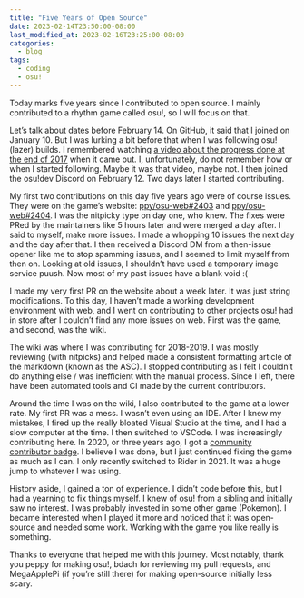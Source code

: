 ```yaml
---
title: "Five Years of Open Source"
date: 2023-02-14T23:50:00-08:00
last_modified_at: 2023-02-16T23:25:00-08:00
categories:
  - blog
tags:
  - coding
  - osu!
---
```


Today marks five years since I contributed to open source. I mainly contributed to a rhythm game called osu!, so I will focus on that.

Let’s talk about dates before February 14. On GitHub, it said that I joined on January 10. But I was lurking a bit before that when I was following osu!(lazer) builds. I remembered watching [a video about the progress done at the end of 2017](https://www.youtube.com/watch?v=5x7VnC1R0Do) when it came out. I, unfortunately, do not remember how or when I started following. Maybe it was that video, maybe not. I then joined the osu!dev Discord on February 12. Two days later I started contributing.

My first two contributions on this day five years ago were of course issues. They were on the game’s website: [ppy/osu-web#2403](https://github.com/ppy/osu-web/issues/2403) and [ppy/osu-web#2404](https://github.com/ppy/osu-web/issues/2404). I was the nitpicky type on day one, who knew. The fixes were PRed by the maintainers like 5 hours later and were merged a day after. I said to myself, make more issues. I made a whopping 10 issues the next day and the day after that. I then received a Discord DM from a then-issue opener like me to stop spamming issues, and I seemed to limit myself from then on. Looking at old issues, I shouldn’t have used a temporary image service puush. Now most of my past issues have a blank void :(

I made my very first PR on the website about a week later. It was just string modifications. To this day, I haven’t made a working development environment with web, and I went on contributing to other projects osu! had in store after I couldn’t find any more issues on web. First was the game, and second, was the wiki.

The wiki was where I was contributing for 2018-2019. I was mostly reviewing (with nitpicks) and helped made a consistent formatting article of the markdown (known as the ASC). I stopped contributing as I felt I couldn’t do anything else / was inefficient with the manual process. Since I left, there have been automated tools and CI made by the current contributors.

Around the time I was on the wiki, I also contributed to the game at a lower rate. My first PR was a mess. I wasn’t even using an IDE. After I knew my mistakes, I fired up the really bloated Visual Studio at the time, and I had a slow computer at the time. I then switched to VSCode. I was increasingly contributing here. In 2020, or three years ago, I got a [community contributor badge](https://osu.ppy.sh/home/news/2020-02-07-community-contributors-2019). I believe I was done, but I just continued fixing the game as much as I can. I only recently switched to Rider in 2021. It was a huge jump to whatever I was using.

History aside, I gained a ton of experience. I didn’t code before this, but I had a yearning to fix things myself. I knew of osu! from a sibling and initially saw no interest. I was probably invested in some other game (Pokemon). I became interested when I played it more and noticed that it was open-source and needed some work. Working with the game you like really is something.

Thanks to everyone that helped me with this journey. Most notably, thank you peppy for making osu!, bdach for reviewing my pull requests, and MegaApplePi (if you’re still there) for making open-source initially less scary.

